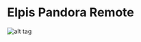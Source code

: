 # Elpis Pandora Remote

![alt tag](https://raw.githubusercontent.com/Conman1136/Elpis-Pandora-Remote/master/FlaskElpisScreen.png)
